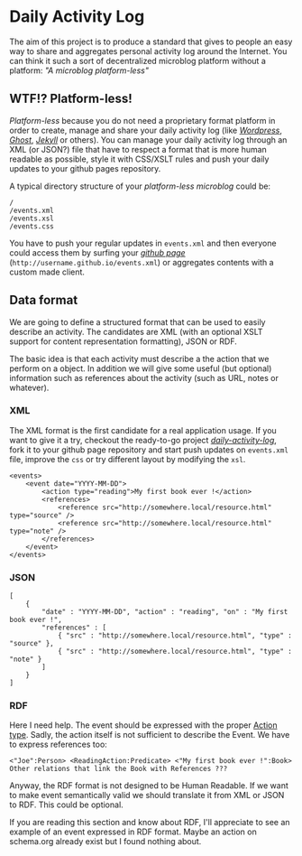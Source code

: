 # Daily Activity Log

The aim of this project is to produce a standard that gives to people an easy way to share and aggregates personal activity log around the Internet. You can think it such a sort of decentralized microblog platform without a platform: _"A microblog platform-less"_

## WTF!? Platform-less!

_Platform-less_ because you do not need a proprietary format platform in order to create, manage and share your daily activity log (like [_Wordpress_](https://wordpress.org/), [_Ghost_](https://github.com/tryghost/Ghost), [_Jekyll_](http://jekyllrb.com/) or others). You can manage your daily activity log through an XML (or JSON?) file that have to respect a format that is more human readable as possible, style it with CSS/XSLT rules and push your daily updates to your github pages repository.

A typical directory structure of your *platform-less microblog* could be:

```
/
/events.xml
/events.xsl
/events.css
```

You have to push your regular updates in `events.xml` and then everyone could access them by surfing your [_github page_](https://pages.github.com/) (`http://username.github.io/events.xml`) or aggregates contents with a custom made client.

## Data format

We are going to define a structured format that can be used to easily describe an activity. The candidates are XML (with an optional XSLT support for content representation formatting), JSON or RDF.

The basic idea is that each activity must describe a the action that we perform on a object. In addition we will give some useful (but optional) information such as references about the activity (such as URL, notes or whatever).

### XML

The XML format is the first candidate for a real application usage. If you want to give it a try, checkout the ready-to-go project [_daily-activity-log_](http://github.com/joebew42/daily-activity-log/), fork it to your github page repository and start push updates on `events.xml` file, improve the `css` or try different layout by modifying the `xsl`.

```
<events>
    <event date="YYYY-MM-DD">
        <action type="reading">My first book ever !</action>
        <references>
            <reference src="http://somewhere.local/resource.html" type="source" />
            <reference src="http://somewhere.local/resource.html" type="note" />
        </references>
    </event>
</events>
```

### JSON

```
[
    {
        "date" : "YYYY-MM-DD", "action" : "reading", "on" : "My first book ever !",
        "references" : [
            { "src" : "http://somewhere.local/resource.html", "type" : "source" },
            { "src" : "http://somewhere.local/resource.html", "type" : "note" }
        ]
    }
]
```

### RDF

Here I need help. The event should be expressed with the proper [Action type](http://schema.org/Action). Sadly, the action itself is not sufficient to describe the Event. We have to express references too:

```
<"Joe":Person> <ReadingAction:Predicate> <"My first book ever !":Book>
Other relations that link the Book with References ???
```

Anyway, the RDF format is not designed to be Human Readable. If we want to make event semantically valid we should translate it from XML or JSON to RDF. This could be optional.

If you are reading this section and know about RDF, I'll appreciate to see an example of an event expressed in RDF format. Maybe an action on schema.org already exist but I found nothing about.
